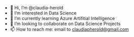 - 👋 Hi, I’m @claudia-herold
- 👀 I’m interested in Data Science
- 🌱 I’m currently learning Azure Artifitial Intelligence
- 💞️ I’m looking to collaborate on Data Science Projects
- 📫 How to reach me: email to claudiapherold@gmail.com

<!---
claudia-herold/claudia-herold is a ✨ special ✨ repository because its `README.md` (this file) appears on your GitHub profile.
You can click the Preview link to take a look at your changes.
--->
